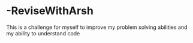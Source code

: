 # -ReviseWithArsh
This is a challenge for myself to improve my problem solving abilities and my ability to understand code
